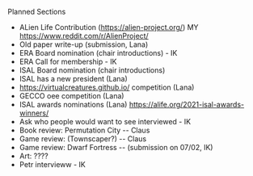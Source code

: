 Planned Sections

- ALien Life Contribution (https://alien-project.org/) MY
  https://www.reddit.com/r/AlienProject/
- Old paper write-up (submission, Lana) 
- ERA Board nomination (chair introductions) - IK
- ERA Call for membership - IK
- ISAL Board nomination (chair introductions) 
- ISAL has a new president (Lana)
- https://virtualcreatures.github.io/ competition (Lana)
- GECCO oee competition (Lana)
- ISAL awards nominations (Lana)
  https://alife.org/2021-isal-awards-winners/
- Ask who people would want to see interviewed - IK
- Book review: Permutation City -- Claus
- Game review: (Townscaper?) -- Claus
- Game review: Dwarf Fortress -- (submission on 07/02, IK)
- Art: ????
- Petr intervieww - IK

